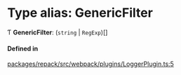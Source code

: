 # Type alias: GenericFilter

Ƭ **GenericFilter**: (`string` \| `RegExp`)[]

#### Defined in

[packages/repack/src/webpack/plugins/LoggerPlugin.ts:5](https://github.com/callstack/repack/blob/a78f6b9/packages/repack/src/webpack/plugins/LoggerPlugin.ts#L5)

